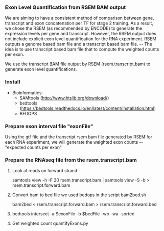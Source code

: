 ### Exon Level Quantification from RSEM BAM output 

We are aiming to have a consistent method of comparison between gene, transcript and exon concatenation per TF for stage 2 training. As a result, we chose the RSEM (as recommended by ENCODE) to generate the expression levels per gene and transcript. However, the RSEM output does not include explicit exon level quantification for the RNA experiment. RSEM outputs a genome based bam file and a transcript based bam file. -- The idea is to use transcript based bam file that to compute the weighted counts per exon. 

We use the transcript BAM file output by RSEM (rsem.transcript.bam) to generate exon level quantifications. 

### Install

- Bioinformatics:
	- SAMtools (http://www.htslib.org/download/)
	- bedtools (https://bedtools.readthedocs.io/en/latest/content/installation.html)
  - BEDOPS 

### Prepare exon interval file "exonFile"
Using the gtf file and the transcript rsem bam file generated by RSEM for each RNA experiment, we will generate the weighted exon counts -- "expected counts per exon"

### Prepare the RNAseq file from the rsem.transcript.bam
1. Look at reads on forward strand
      
      samtools view -h -F 20 rsem.transcript.bam | samtools view -S -b > rsem.transcript.forward.bam
 
 2. Convert bam to bed file we used bedops in the script bam2bed.sh
      
      bam2bed  < rsem.transcript.forward.bam > rsem.transcript.forward.bed

 3. bedtools intersect -a $exonFile -b $bedFile -wb -wa -sorted
 4. Get weighted count quantifyExons.py

